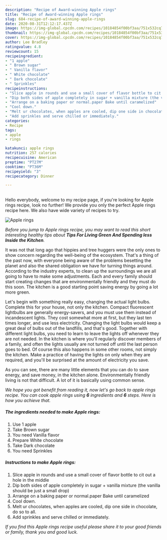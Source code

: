 ```yaml
---
description: "Recipe of Award-winning Apple rings"
title: "Recipe of Award-winning Apple rings"
slug: 684-recipe-of-award-winning-apple-rings
date: 2020-08-31T12:12:17.437Z
image: https://img-global.cpcdn.com/recipes/10184854f00bf3aa/751x532cq70/apple-rings-recipe-main-photo.jpg
thumbnail: https://img-global.cpcdn.com/recipes/10184854f00bf3aa/751x532cq70/apple-rings-recipe-main-photo.jpg
cover: https://img-global.cpcdn.com/recipes/10184854f00bf3aa/751x532cq70/apple-rings-recipe-main-photo.jpg
author: Lee Bradley
ratingvalue: 4.8
reviewcount: 15
recipeingredient:
- "1 apple"
- " Brown sugar"
- " Vanilla flavor"
- " White chocolate"
- " Dark chocolate"
- " Sprinkles"
recipeinstructions:
- "Slice apple in rounds and use a small cover of flavor bottle to cit out a hole in the middle"
- "Dip both sides of apple completely in sugar + vanilla mixture (the vanilla should be just a small drop)"
- "Arrange on a baking paper or normal.paper Bake until caramelized"
- "Cool down."
- "Melt ur chocolates, when apples are cooled, dip one side in chocolate, do so to all."
- "Add sprinkles and serve chilled or immediately."
categories:
- Recipe
tags:
- apple
- rings

katakunci: apple rings 
nutrition: 257 calories
recipecuisine: American
preptime: "PT27M"
cooktime: "PT36M"
recipeyield: "3"
recipecategory: Dinner

---
```

<br>
Hello everybody, welcome to my recipe page, if you're looking for Apple rings recipe, look no further! We provide you only the perfect Apple rings recipe here. We also have wide variety of recipes to try.
<br>


![Apple rings](https://img-global.cpcdn.com/recipes/10184854f00bf3aa/751x532cq70/apple-rings-recipe-main-photo.jpg)

<i>Before you jump to Apple rings recipe, you may want to read this short interesting healthy tips about 
<strong>Tips For Living Green And Spending less Inside the Kitchen</strong>.</i>
</br>

It was not that long ago that hippies and tree huggers were the only ones to show concern regarding the well-being of the ecosystem. That's a thing of the past now, with everyone being aware of the problems besetting the planet and also the shared obligation we have for turning things around. According to the industry experts, to clean up the surroundings we are all going to have to make some adjustments. Each and every family should start creating changes that are environmentally friendly and they must do this soon. The kitchen is a good starting point saving energy by going a lot more green.

Let's begin with something really easy, changing the actual light bulbs. Complete this for your house, not only the kitchen. Compact fluorescent lightbulbs are generally energy-savers, and you must use them instead of incandescent lights. They cost somewhat more at first, but they last ten times longer, and use less electricity. Changing the light bulbs would keep a great deal of bulbs out of the landfills, and that's good. Together with different light bulbs, you need to learn to leave the lights off whenever they are not needed. In the kitchen is where you'll regularly discover members of a family, and often the lights usually are not turned off until the last person goes to bed. Of course this also happens in some other rooms, not simply the kitchen. Make a practice of having the lights on only when they are required, and you'll be surprised at the amount of electricity you save.

As you can see, there are many little elements that you can do to save energy, and save money, in the kitchen alone. Environmentally friendly living is not that difficult. A lot of it is basically using common sense.


<i>We hope you got benefit from reading it, now let's go back to apple rings recipe. You can cook apple rings using <strong>6</strong> ingredients and <strong>6</strong> steps. Here is how you achieve that.
</i>

##### The ingredients needed to make Apple rings:

1. Use 1 apple
1. Take  Brown sugar
1. You need  Vanilla flavor
1. Prepare  White chocolate
1. Take  Dark chocolate
1. You need  Sprinkles


##### Instructions to make Apple rings:

1. Slice apple in rounds and use a small cover of flavor bottle to cit out a hole in the middle
1. Dip both sides of apple completely in sugar + vanilla mixture (the vanilla should be just a small drop)
1. Arrange on a baking paper or normal.paper Bake until caramelized
1. Cool down.
1. Melt ur chocolates, when apples are cooled, dip one side in chocolate, do so to all.
1. Add sprinkles and serve chilled or immediately.


<i>If you find this Apple rings recipe useful please share it to your good friends or family, thank you and good luck.</i>
